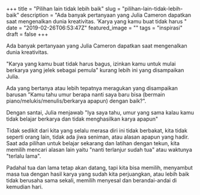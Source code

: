 +++
title = "Pilihan lain tidak lebih baik"
slug = "pilihan-lain-tidak-lebih-baik"
description = "Ada banyak pertanyaan yang Julia Cameron dapatkan saat mengenalkan dunia kreativitas. 'Karya yang kamu buat tidak harus "
date = "2019-02-26T06:53:47Z"
featured_image = ""
tags = "inspirasi"
draft = false
+++ 
 
Ada banyak pertanyaan yang Julia Cameron dapatkan saat mengenalkan dunia kreativitas. 

"Karya yang kamu buat tidak harus bagus, izinkan kamu untuk mulai berkarya yang jelek sebagai pemula" kurang lebih ini yang disampaikan Julia.

Ada yang bertanya atau lebih tepatnya meragukan yang disampaikan barusan "Kamu tahu umur berapa nanti saya baru bisa (bermain piano/melukis/menulis/berkarya apapun) dengan baik?". 

Dengan santai, Julia menjawab "Iya saya tahu, umur yang sama kalau kamu tidak belajar berkarya dan tidak menghasilkan karya apapun"

Tidak sedikit dari kita yang selalu merasa diri ini tidak berbakat, kita tidak seperti orang lain, tidak ada jiwa seniman, atau alasan apapun yang hadir. Saat ada pilihan untuk belajar sekarang dan latihan dengan tekun, kita memilih mencari alasan lain yaitu "nanti terlanjur sudah tua" atau waktunya "terlalu lama". 

Padahal tua dan lama tetap akan datang, tapi kita bisa memilih, menyambut masa tua dengan hasil karya yang sudah kita perjuangkan, atau lebih baik tidak berusaha sama sekali, memilih menyesal dan berandai-andai di kemudian hari.